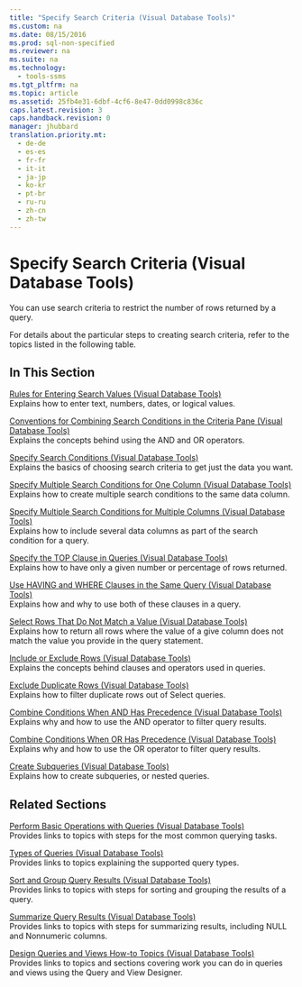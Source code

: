 ```yaml
---
title: "Specify Search Criteria (Visual Database Tools)"
ms.custom: na
ms.date: 08/15/2016
ms.prod: sql-non-specified
ms.reviewer: na
ms.suite: na
ms.technology: 
  - tools-ssms
ms.tgt_pltfrm: na
ms.topic: article
ms.assetid: 25fb4e31-6dbf-4cf6-8e47-0dd0998c836c
caps.latest.revision: 3
caps.handback.revision: 0
manager: jhubbard
translation.priority.mt: 
  - de-de
  - es-es
  - fr-fr
  - it-it
  - ja-jp
  - ko-kr
  - pt-br
  - ru-ru
  - zh-cn
  - zh-tw
---
```

# Specify Search Criteria (Visual Database Tools)
You can use search criteria to restrict the number of rows returned by a query.  
  
For details about the particular steps to creating search criteria, refer to the topics listed in the following table.  
  
## In This Section  
[Rules for Entering Search Values &#40;Visual Database Tools&#41;](../content/Rules-for-Entering-Search-Values--Visual-Database-Tools-.md)  
Explains how to enter text, numbers, dates, or logical values.  
  
[Conventions for Combining Search Conditions in the Criteria Pane &#40;Visual Database Tools&#41;](../content/Conventions-for-Combining-Search-Conditions-in-the-Criteria-Pane--Visual-Database-Tools-.md)  
Explains the concepts behind using the AND and OR operators.  
  
[Specify Search Conditions &#40;Visual Database Tools&#41;](../content/Specify-Search-Conditions--Visual-Database-Tools-.md)  
Explains the basics of choosing search criteria to get just the data you want.  
  
[Specify Multiple Search Conditions for One Column &#40;Visual Database Tools&#41;](../content/Specify-Multiple-Search-Conditions-for-One-Column--Visual-Database-Tools-.md)  
Explains how to create multiple search conditions to the same data column.  
  
[Specify Multiple Search Conditions for Multiple Columns &#40;Visual Database Tools&#41;](../content/Specify-Multiple-Search-Conditions-for-Multiple-Columns--Visual-Database-Tools-.md)  
Explains how to include several data columns as part of the search condition for a query.  
  
[Specify the TOP Clause in Queries &#40;Visual Database Tools&#41;](../content/Specify-the-TOP-Clause-in-Queries--Visual-Database-Tools-.md)  
Explains how to have only a given number or percentage of rows returned.  
  
[Use HAVING and WHERE Clauses in the Same Query &#40;Visual Database Tools&#41;](../content/Use-HAVING-and-WHERE-Clauses-in-the-Same-Query--Visual-Database-Tools-.md)  
Explains how and why to use both of these clauses in a query.  
  
[Select Rows That Do Not Match a Value &#40;Visual Database Tools&#41;](../content/Select-Rows-That-Do-Not-Match-a-Value--Visual-Database-Tools-.md)  
Explains how to return all rows where the value of a give column does not match the value you provide in the query statement.  
  
[Include or Exclude Rows &#40;Visual Database Tools&#41;](../content/Include-or-Exclude-Rows--Visual-Database-Tools-.md)  
Explains the concepts behind clauses and operators used in queries.  
  
[Exclude Duplicate Rows &#40;Visual Database Tools&#41;](../content/Exclude-Duplicate-Rows--Visual-Database-Tools-.md)  
Explains how to filter duplicate rows out of Select queries.  
  
[Combine Conditions When AND Has Precedence &#40;Visual Database Tools&#41;](../content/Combine-Conditions-When-AND-Has-Precedence--Visual-Database-Tools-.md)  
Explains why and how to use the AND operator to filter query results.  
  
[Combine Conditions When OR Has Precedence &#40;Visual Database Tools&#41;](../content/Combine-Conditions-When-OR-Has-Precedence--Visual-Database-Tools-.md)  
Explains why and how to use the OR operator to filter query results.  
  
[Create Subqueries &#40;Visual Database Tools&#41;](../content/Create-Subqueries--Visual-Database-Tools-.md)  
Explains how to create subqueries, or nested queries.  
  
## Related Sections  
[Perform Basic Operations with Queries &#40;Visual Database Tools&#41;](../content/Perform-Basic-Operations-with-Queries--Visual-Database-Tools-.md)  
Provides links to topics with steps for the most common querying tasks.  
  
[Types of Queries &#40;Visual Database Tools&#41;](../content/Types-of-Queries--Visual-Database-Tools-.md)  
Provides links to topics explaining the supported query types.  
  
[Sort and Group Query Results &#40;Visual Database Tools&#41;](../content/Sort-and-Group-Query-Results--Visual-Database-Tools-.md)  
Provides links to topics with steps for sorting and grouping the results of a query.  
  
[Summarize Query Results &#40;Visual Database Tools&#41;](../content/Summarize-Query-Results--Visual-Database-Tools-.md)  
Provides links to topics with steps for summarizing results, including NULL and Nonnumeric columns.  
  
[Design Queries and Views How-to Topics &#40;Visual Database Tools&#41;](../content/Design-Queries-and-Views-How-to-Topics--Visual-Database-Tools-.md)  
Provides links to topics and sections covering work you can do in queries and views using the Query and View Designer.  
  
